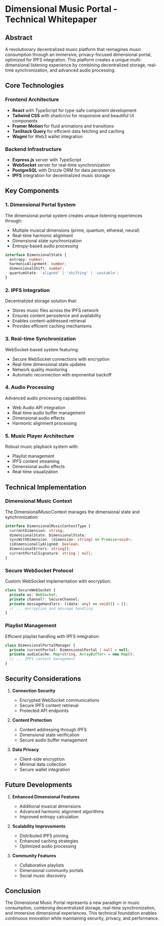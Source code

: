 # Dimensional Music Portal - Technical Whitepaper

## Abstract
A revolutionary decentralized music platform that reimagines music consumption through an immersive, privacy-focused dimensional portal, optimized for IPFS integration. This platform creates a unique multi-dimensional listening experience by combining decentralized storage, real-time synchronization, and advanced audio processing.

## Core Technologies

### Frontend Architecture
- **React** with TypeScript for type-safe component development
- **Tailwind CSS** with shadcn/ui for responsive and beautiful UI components
- **Framer Motion** for fluid animations and transitions
- **TanStack Query** for efficient data fetching and caching
- **Wagmi** for Web3 wallet integration

### Backend Infrastructure
- **Express.js** server with TypeScript
- **WebSocket** server for real-time synchronization
- **PostgreSQL** with Drizzle ORM for data persistence
- **IPFS** integration for decentralized music storage

## Key Components

### 1. Dimensional Portal System
The dimensional portal system creates unique listening experiences through:
- Multiple musical dimensions (prime, quantum, ethereal, neural)
- Real-time harmonic alignment
- Dimensional state synchronization
- Entropy-based audio processing

```typescript
interface DimensionalState {
  entropy: number;
  harmonicAlignment: number;
  dimensionalShift: number;
  quantumState: 'aligned' | 'shifting' | 'unstable';
}
```

### 2. IPFS Integration
Decentralized storage solution that:
- Stores music files across the IPFS network
- Ensures content persistence and availability
- Enables content-addressed retrieval
- Provides efficient caching mechanisms

### 3. Real-time Synchronization
WebSocket-based system featuring:
- Secure WebSocket connections with encryption
- Real-time dimensional state updates
- Network quality monitoring
- Automatic reconnection with exponential backoff

### 4. Audio Processing
Advanced audio processing capabilities:
- Web Audio API integration
- Real-time audio buffer management
- Dimensional audio effects
- Harmonic alignment processing

### 5. Music Player Architecture
Robust music playback system with:
- Playlist management
- IPFS content streaming
- Dimensional audio effects
- Real-time visualization

## Technical Implementation

### Dimensional Music Context
The DimensionalMusicContext manages the dimensional state and synchronization:
```typescript
interface DimensionalMusicContextType {
  currentDimension: string;
  dimensionalState: DimensionalState;
  syncWithDimension: (dimension: string) => Promise<void>;
  isDimensionallyAligned: boolean;
  dimensionalErrors: string[];
  currentPortalSignature: string | null;
}
```

### Secure WebSocket Protocol
Custom WebSocket implementation with encryption:
```typescript
class SecureWebSocket {
  private ws: WebSocket;
  private channel?: SecureChannel;
  private messageHandlers: ((data: any) => void)[] = [];
  // ... encryption and message handling
}
```

### Playlist Management
Efficient playlist handling with IPFS integration:
```typescript
class DimensionalPortalManager {
  private currentPortal: DimensionalPortal | null = null;
  private audioCache: Map<string, ArrayBuffer> = new Map();
  // ... IPFS content management
}
```

## Security Considerations

1. **Connection Security**
   - Encrypted WebSocket communications
   - Secure IPFS content retrieval
   - Protected API endpoints

2. **Content Protection**
   - Content addressing through IPFS
   - Dimensional state verification
   - Secure audio buffer management

3. **Data Privacy**
   - Client-side encryption
   - Minimal data collection
   - Secure wallet integration

## Future Developments

1. **Enhanced Dimensional Features**
   - Additional musical dimensions
   - Advanced harmonic alignment algorithms
   - Improved entropy calculation

2. **Scalability Improvements**
   - Distributed IPFS pinning
   - Enhanced caching strategies
   - Optimized audio processing

3. **Community Features**
   - Collaborative playlists
   - Dimensional community portals
   - Social music discovery

## Conclusion
The Dimensional Music Portal represents a new paradigm in music consumption, combining decentralized storage, real-time synchronization, and immersive dimensional experiences. This technical foundation enables continuous innovation while maintaining security, privacy, and performance.
